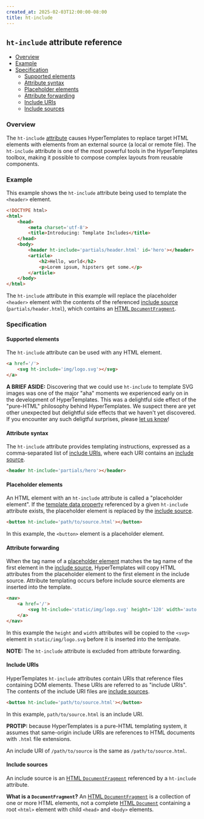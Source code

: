 ```yaml
---
created_at: 2025-02-03T12:00:00-08:00
title: ht-include
---
```


## `ht-include` attribute reference

<auto-toc ht-element scope='main'></auto-toc>

* [Overview](#overview)
* [Example](#example)
* [Specification](#specification)
  * [Supported elements](#supported-elements)
  * [Attribute syntax](#attribute-syntax)
  * [Placeholder elements](#placeholder-elements)
  * [Attribute forwarding](#attribute-forwarding)
  * [Include URIs](#include-uris)
  * [Include sources](#include-sources)

### Overview

The `ht-include` [attribute] causes HyperTemplates to replace target HTML elements with elements from an external source (a local or remote file).
The `ht-include` attribute is one of the most powerful tools in the HyperTemplates toolbox, making it possible to compose complex layouts from reusable components.

### Example

This example shows the `ht-include` attribute being used to template the `<header>` element.

<code-snippet ht-element filename='layout.html' highlight='8' with-line-numbers>

```html
<!DOCTYPE html>
<html>
    <head>
        <meta charset='utf-8'>
        <title>Introducing: Template Includes</title>
    </head>
    <body>
        <header ht-include='partials/header.html' id='hero'></header>
        <article>
            <h2>Hello, world</h2>
            <p>Lorem ipsum, hipsters get some.</p>
        </article>
    </body>
</html>
```

</code-snippet>

The `ht-include` attribute in this example will replace the placeholder `<header>` element with the contents of the referenced [include source](#include-sources) (`partials/header.html`), which contains an [HTML `DocumentFragment`].

### Specification

#### Supported elements

The `ht-include` attribute can be used with any HTML element.

```html
<a href='/'>
    <svg ht-include='img/logo.svg'></svg>
</a>
```

<doc-quote ht-element info>

**A BRIEF ASIDE:** Discovering that we could use `ht-include` to template SVG images was one of the major "aha" moments we experienced early on in the development of HyperTemplates.
This was a delightful side effect of the "pure-HTML" philosophy behind HyperTemplates.
We suspect there are yet other unexpected but delightful side effects that we haven't yet discovered. 
If you encounter any such deligtful surprises, please [let us know](/contact)!

</doc-quote>


#### Attribute syntax

The `ht-include` attribute provides templating instructions, expressed as a comma-separated list of [include URIs](#include-uris), where each URI contains an [include source](#include-sources). 

```html
<header ht-include='partials/hero'></header>
```

#### Placeholder elements

An HTML element with an `ht-include` attribute is called a "placeholder element".
If the [template data property] referenced by a given `ht-include` attribute exists, the placeholder element is replaced by the [include source](#include-sources).

```html
<button ht-include='path/to/source.html'></button>
```

In this example, the `<button>` element is a placeholder element.

#### Attribute forwarding

When the tag name of a [placeholder element](#placeholder-element) matches the tag name of the first element in the [include source](#include-sources), HyperTemplates will copy HTML attributes from the placeholder element to the first element in the include source.
Attribute templating occurs before include source elements are inserted into the template.

```html
<nav>
    <a href='/'>
        <svg ht-include='static/img/logo.svg' height='120' width='auto'></svg>
    </a>
</nav>
```

In this example the `height` and `width` attributes will be copied to the `<svg>` element in `static/img/logo.svg` before it is inserted into the temlpate.

<doc-quote ht-element notice>

**NOTE:** The `ht-include` attribute is excluded from attribute forwarding.

</doc-quote>

#### Include URIs

HyperTemplates `ht-include` attributes contain URIs that reference files containing DOM elements.
These URIs are referred to as "include URIs".
The contents of the include URI files are [include sources](#include-sources).

```html
<button ht-include='path/to/source.html'></button>
```

In this example, `path/to/source.html` is an include URI.

<doc-quote ht-element>

**PROTIP:** because HyperTemplates is a pure-HTML templating system, it assumes that same-origin include URIs are references to HTML documents with `.html` file extensions.

An include URI of `/path/to/source` is the same as `/path/to/source.html`.

</doc-quote>


#### Include sources

An include source is an [HTML `DocumentFragment`] referenced by a `ht-include` attribute.

<doc-quote ht-element notice>

**What is a `DocumentFragment`?** An [HTML `DocumentFragment`] is a collection of one or more HTML elements, not a complete [HTML `Document`] containing a root `<html>` element with child `<head>` and `<body>` elements.

</doc-quote>


<!-- Links -->
[attribute]: https://developer.mozilla.org/en-US/docs/Web/HTML/Attributes
[template data]: /docs/reference/core/data/
[template data property]: /docs/reference/core/data/#template-data-property
[template data properties]: /docs/reference/core/data/#template-data-property
[attribute syntax]: #attribute-syntax
[HTML `DocumentFragment`]: https://developer.mozilla.org/en-US/docs/Web/API/DocumentFragment
[HTML `Document`]: https://developer.mozilla.org/en-US/docs/Web/API/Document